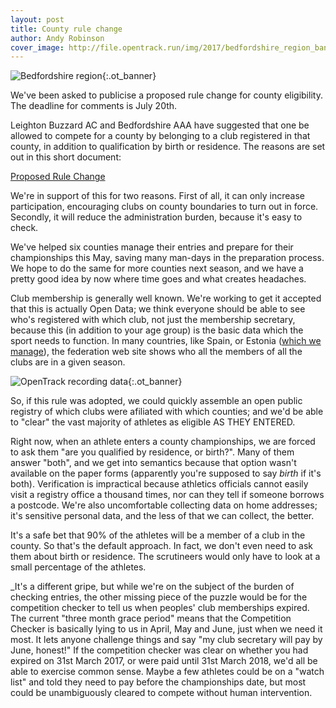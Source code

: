 ```yaml
---
layout: post
title: County rule change
author: Andy Robinson
cover_image: http://file.opentrack.run/img/2017/bedfordshire_region_banner.jpg
---
```


![Bedfordshire region](http://file.opentrack.run/img/2017/bedfordshire_region_banner.jpg){:.ot_banner}

We've been asked to publicise a proposed rule change for county eligibility.  The deadline for comments is July 20th.  

Leighton Buzzard AC and Bedfordshire AAA have suggested that one be allowed to compete for a county by belonging to a club registered in that county, in addition to qualification by birth or residence. The reasons are set out in this short document:

<a href="http://file.opentrack.run/docs/2017/rule21change.pdf">Proposed Rule Change</a>

We're in support of this for two reasons.  First of all, it can only increase participation, encouraging clubs on county boundaries to turn out in force.  Secondly, it will reduce the administration burden, because it's easy to check.   

We've helped six counties manage their entries and prepare for their championships this May, saving many man-days in the preparation process.  We hope to do the same for more counties next season, and we have a pretty good idea by now where time goes and what creates headaches.

Club membership is generally well known.  We're working to get it accepted that this is actually Open Data; we think everyone should be able to see who's registered with which club, not just the membership secretary, because this (in addition to your age group) is the basic data which the sport needs to function.  In many countries, like Spain, or Estonia ([which we manage](https://estonia.opentrack.run/)), the federation web site shows who all the members of all the clubs are in a given season.

![OpenTrack recording data](http://file.opentrack.run/img/2017/phonerecording2_banner.png){:.ot_banner}

So, if this rule was adopted, we could quickly assemble an open public registry of which clubs were afiliated with which counties; and we'd be able to "clear" the vast majority of athletes as eligible AS THEY ENTERED.  

Right now, when an athlete enters a county championships, we are forced to ask them "are you qualified by residence, or birth?".  Many of them answer "both", and we get into semantics because that option wasn't available on the paper forms (apparently you're supposed to say *birth* if it's both).  Verification is impractical because athletics officials cannot easily visit a registry office a thousand times, nor can they tell if someone borrows a postcode. We're also uncomfortable collecting data on home addresses; it's sensitive personal data, and the less of that we can collect, the better.

It's a safe bet that 90% of the athletes will be a member of a club in the county.  So that's the default approach.  In fact, we don't even need to ask them about birth or residence. The scrutineers would only have to look at a small percentage of the athletes.

_It's a different gripe, but while we're on the subject of the burden of checking entries, the other missing piece of the puzzle would be for the competition checker to tell us when peoples' club memberships expired.  The current "three month grace period" means that the Competition Checker is basically lying to us in April, May and June, just when we need it most. It lets anyone challenge things and say "my club secretary will pay by June, honest!"  If the competition checker was clear on whether you had expired on 31st March 2017, or were paid until 31st March 2018, we'd all be able to exercise common sense.  Maybe a few athletes could be on a "watch list" and told they need to pay before the championships date, but most could be unambiguously cleared to compete without human intervention.

